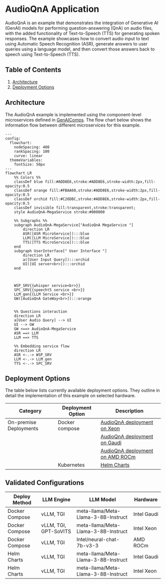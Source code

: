 # AudioQnA Application

AudioQnA is an example that demonstrates the integration of Generative AI (GenAI) models for performing question-answering (QnA) on audio files, with the added functionality of Text-to-Speech (TTS) for generating spoken responses. The example showcases how to convert audio input to text using Automatic Speech Recognition (ASR), generate answers to user queries using a language model, and then convert those answers back to speech using Text-to-Speech (TTS).

## Table of Contents

1. [Architecture](#architecture)
2. [Deployment Options](#deployment-options)

## Architecture

The AudioQnA example is implemented using the component-level microservices defined in [GenAIComps](https://github.com/opea-project/GenAIComps). The flow chart below shows the information flow between different microservices for this example.

```mermaid
---
config:
  flowchart:
    nodeSpacing: 400
    rankSpacing: 100
    curve: linear
  themeVariables:
    fontSize: 50px
---
flowchart LR
    %% Colors %%
    classDef blue fill:#ADD8E6,stroke:#ADD8E6,stroke-width:2px,fill-opacity:0.5
    classDef orange fill:#FBAA60,stroke:#ADD8E6,stroke-width:2px,fill-opacity:0.5
    classDef orchid fill:#C26DBC,stroke:#ADD8E6,stroke-width:2px,fill-opacity:0.5
    classDef invisible fill:transparent,stroke:transparent;
    style AudioQnA-MegaService stroke:#000000

    %% Subgraphs %%
    subgraph AudioQnA-MegaService["AudioQnA MegaService "]
        direction LR
        ASR([ASR MicroService]):::blue
        LLM([LLM MicroService]):::blue
        TTS([TTS MicroService]):::blue
    end
    subgraph UserInterface[" User Interface "]
        direction LR
        a([User Input Query]):::orchid
        UI([UI server<br>]):::orchid
    end



    WSP_SRV{{whisper service<br>}}
    SPC_SRV{{speecht5 service <br>}}
    LLM_gen{{LLM Service <br>}}
    GW([AudioQnA GateWay<br>]):::orange


    %% Questions interaction
    direction LR
    a[User Audio Query] --> UI
    UI --> GW
    GW <==> AudioQnA-MegaService
    ASR ==> LLM
    LLM ==> TTS

    %% Embedding service flow
    direction LR
    ASR <-.-> WSP_SRV
    LLM <-.-> LLM_gen
    TTS <-.-> SPC_SRV

```

## Deployment Options

The table below lists currently available deployment options. They outline in detail the implementation of this example on selected hardware.

| Category               | Deployment Option | Description                                                      |
| ---------------------- | ----------------- | ---------------------------------------------------------------- |
| On-premise Deployments | Docker compose    | [AudioQnA deployment on Xeon](./docker_compose/intel/cpu/xeon)   |
|                        |                   | [AudioQnA deployment on Gaudi](./docker_compose/intel/hpu/gaudi) |
|                        |                   | [AudioQnA deployment on AMD ROCm](./docker_compose/amd/gpu/rocm) |
|                        | Kubernetes        | [Helm Charts](./kubernetes/helm)                                 |

## Validated Configurations

| **Deploy Method** | **LLM Engine**        | **LLM Model**                       | **Hardware** |
| ----------------- | --------------------- | ----------------------------------- | ------------ |
| Docker Compose    | vLLM, TGI             | meta-llama/Meta-Llama-3-8B-Instruct | Intel Gaudi  |
| Docker Compose    | vLLM, TGI, GPT-SoVITS | meta-llama/Meta-Llama-3-8B-Instruct | Intel Xeon   |
| Docker Compose    | vLLM, TGI             | Intel/neural-chat-7b-v3-3           | AMD ROCm     |
| Helm Charts       | vLLM, TGI             | meta-llama/Meta-Llama-3-8B-Instruct | Intel Gaudi  |
| Helm Charts       | vLLM, TGI             | meta-llama/Meta-Llama-3-8B-Instruct | Intel Xeon   |